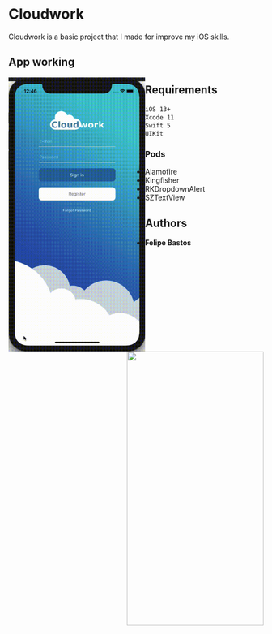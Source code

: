 # Cloudwork

Cloudwork is a basic project that I made for improve my iOS skills.

## App working
<img align="left" width="270" height="540" src="https://github.com/FelipeABastos/Cloudwork/blob/master/GifRegisterForgotPassword.gif"> 

<img align="right" width="270" height="540" 
src="https://github.com/FelipeABastos/Cloudwork/blob/master/gifApplication.gif"> 

## Requirements

```
iOS 13+
Xcode 11
Swift 5
UIKit
```

### Pods

* Alamofire
* Kingfisher
* RKDropdownAlert
* SZTextView

## Authors

* **Felipe Bastos** 


